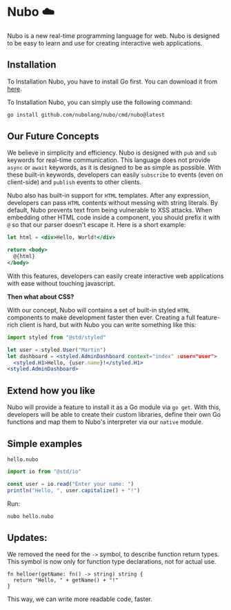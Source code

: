 # Nubo ☁️

Nubo is a new real-time programming language for web.
Nubo is designed to be easy to learn and use for creating interactive web applications.

## Installation

To Installation Nubo, you have to install Go first. You can download it from [here](https://golang.org/dl/).

To Installation Nubo, you can simply use the following command:

```bash
go install github.com/nubolang/nubo/cmd/nubo@latest
```

## Our Future Concepts

We believe in simplicity and efficiency. Nubo is designed with `pub` and `sub` keywords for real-time communication. This language does not provide `async` or `await` keywords, as it is designed to be
as simple as possible. With these built-in keywords, developers can easily `subscribe` to events (even on client-side) and `publish` events to other clients.

Nubo also has built-in support for `HTML` templates. After any expression, developers can pass `HTML` contents without messing with string literals. By default, Nubo prevents text from being vulnerable to XSS attacks. When embedding other HTML code inside a component, you should prefix it with `@` so that our parser doesn't escape it.
Here is a short example:

```jsx
let html = <div>Hello, World!</div>

return <body>
  @{html}
</body>
```

With this features, developers can easily create interactive web applications with ease without touching javascript.

**Then what about CSS?**

With our concept, Nubo will contains a set of built-in styled `HTML` components to make development faster then ever. Creating a full feature-rich client is hard, but with Nubo you can write something like this:
```jsx
import styled from "@std/styled"

let user = styled.User("Martin")
let dashboard = <styled.AdminDashboard context="index" :user="user">
  <styled.H1>Hello, {user.name}!</styled.H1>
<styled.AdminDashboard>
```

## Extend how you like

Nubo will provide a feature to install it as a Go module via `go get`. With this, developers will be
able to create their custom libraries, define their own Go functions and map them to Nubo's interpreter via
our `native` module.

## Simple examples

`hello.nubo`
```jsx
import io from "@std/io"

const user = io.read("Enter your name: ")
println("Hello, ", user.capitalize() + "!")
```

Run:
```bash
nubo hello.nubo
```

## Updates:

We removed the need for the `->`  symbol, to describe function return types.
This symbol is now only for function type declarations, not for actual use.

```
fn helloer(getName: fn() -> string) string {
  return "Hello, " + getName() + "!"
}
```

This way, we can write more readable code, faster.
